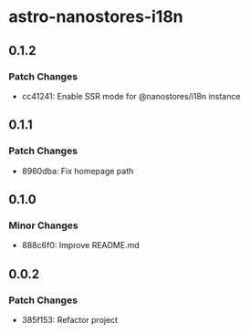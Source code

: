 # astro-nanostores-i18n

## 0.1.2

### Patch Changes

- cc41241: Enable SSR mode for @nanostores/i18n instance

## 0.1.1

### Patch Changes

- 8960dba: Fix homepage path

## 0.1.0

### Minor Changes

- 888c6f0: Improve README.md

## 0.0.2

### Patch Changes

- 385f153: Refactor project
